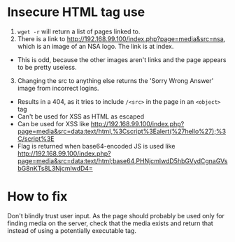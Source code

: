 # Insecure HTML tag use
1. `wget -r` will return a list of pages linked to.
2. There is a link to http://192.168.99.100/index.php?page=media&src=nsa, which is an image of an NSA logo. The link is at index.
  * This is odd, because the other images aren't links and the page appears to be pretty useless.
3. Changing the src to anything else returns the 'Sorry Wrong Answer' image from incorrect logins.
  * Results in a 404, as it tries to include `/<src>` in the page in an `<object>` tag
  * Can't be used for XSS as HTML as escaped
  * Can be used for XSS like http://192.168.99.100/index.php?page=media&src=data:text/html,%3Cscript%3Ealert(%27hello%27);%3C/script%3E
  * Flag is returned when base64-encoded JS is used like http://192.168.99.100/index.php?page=media&src=data:text/html;base64,PHNjcmlwdD5hbGVydCgnaGVsbG8nKTs8L3NjcmlwdD4=

# How to fix
Don't blindly trust user input. As the page should probably be used only for finding media on the server, check that the media exists and return that instead of using a potentially executable tag.
